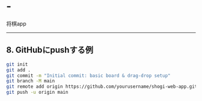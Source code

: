 # -
将棋app

---

## 8. GitHubにpushする例

```bash
git init
git add .
git commit -m "Initial commit: basic board & drag-drop setup"
git branch -M main
git remote add origin https://github.com/yourusername/shogi-web-app.git
git push -u origin main
